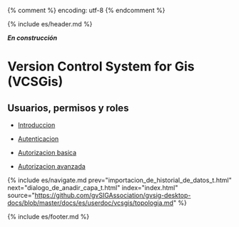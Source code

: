 {% comment %} encoding: utf-8 {% endcomment %}

{% include es/header.md %}

***En construcción***

# Version Control System for Gis (VCSGis)

## Usuarios, permisos y roles

  * [Introduccion](introduccion_t.md)

  * [Autenticacion](autenticacion_t.md)

  * [Autorizacion basica](autorizacion_basica_t.md)
  
  * [Autorizacion avanzada](autorizacion_avanzada_t.md)

{% include es/navigate.md 
   prev="importacion_de_historial_de_datos_t.html" 
   next="dialogo_de_anadir_capa_t.html" 
   index="index.html" 
   source="https://github.com/gvSIGAssociation/gvsig-desktop-docs/blob/master/docs/es/userdoc/vcsgis/topologia.md" 
%}

{% include es/footer.md %}

 
